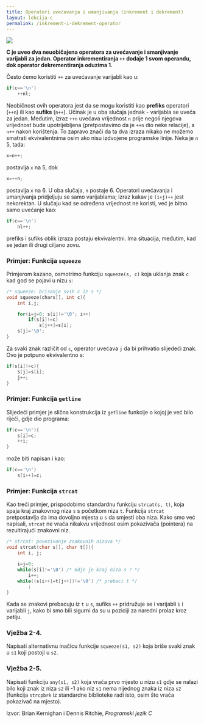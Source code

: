 ```yaml
---
title: Operatori uvećavanja i umanjivanja (inkrement i dekrement)
layout: lekcija-c
permalink: /inkrement-i-dekrement-operator
---
```


![](https://i.ytimg.com/vi/aQPbbCpx1RA/maxresdefault.jpg)

**C je uveo dva neuobičajena operatora za uvećavanje i smanjivanje varijabli za jedan. Operator inkrementiranja `++` dodaje 1 svom operandu, dok operator dekrementiranja oduzima 1.** 

Često ćemo koristiti `++` za uvećavanje varijabli kao u:

```c
if(c=='\n')
    ++nl;
```

Neobičnost ovih operatora jest da se mogu koristiti kao **prefiks** operatori (`++n`) ili kao **sufiks** (`n++`). Učinak je u oba slučaja jednak - varijabla se uveća za jedan. Međutim, izraz `++n` uvećava vrijednost `n` prije negoli njegova vrijednost bude upotrijebljena (pretpostavimo da je `++n` dio neke relacije), a `n++` nakon korištenja. To zapravo znači da ta dva izraza nikako ne možemo smatrati ekvivalentnima osim ako nisu izdvojene programske linije. Neka je `n` 5, tada:

```c
x=n++;
```

postavlja `x` na 5, dok

```c
x=++n;
```

postavlja `x` na 6. U oba slučaja, `n` postaje 6. Operatori uvećavanja i umanjivanja pridjeljuju se samo varijablama; izraz kakav je `(i+j)++` jest nekorektan. U slučaju kad se određena vrijednost ne koristi, već je bitno samo uvećanje kao:

```c
if(c=='\n')
    nl++;
```

prefiks i sufiks oblik izraza postaju ekvivalentni. Ima situacija, međutim, kad se jedan ili drugi ciljano zovu. 

### Primjer: Funkcija `squeeze`

Primjerom kazano, osmotrimo funkciju `squeeze(s, c)` koja uklanja znak `c` kad god se pojavi u nizu `s`:

```c
/* squeeze: brisanje svih c iz s */
void squeeze(chars[], int c){
    int i,j;

    for(i=j=0; s[i]!='\0'; i++)
        if(s[i]!=c)
            s[j++]=s[i];
    s[j]='\0';
}
```

Za svaki znak različit od `c`, operator uvećava `j` da bi prihvatio slijedeći znak. Ovo je potpuno ekvivalentno s:

```c
if(s[i]!=c){
    s[j]=s[i];
    j++;
}
```

### Primjer: Funkcija `getline`

Slijedeći primjer je slična konstrukcija iz `getline` funkcije o kojoj je već bilo riječi, gdje dio programa:

```c
if(c=='\n'){
    s[i]=c;
    ++i;
}
```

može biti napisan i kao:

```c
if(c=='\n')
    s[i++]=c;
```

### Primjer: Funkcija `strcat`

Kao treći primjer, prispodobimo standardnu funkciju `strcat(s, t)`, koja spaja kraj znakovnog niza `s` s početkom niza `t`. Funkcija `strcat` pretpostavlja da ima dovoljno mjesta u `s` da smjesti oba niza. Kako smo već napisali, `strcat` ne vraća nikakvu vrijednost osim pokazivača (pointera) na rezultirajući znakovni niz.

```c
/* strcat: povezivanje znakovnih nizova */
void strcat(char s[], char t[]){
    int i, j;

    i=j=0;
    while(s[i]!='\0') /* Gdje je kraj niza s ? */
        i++;
    while((s[i++]=t[j++])!='\0') /* prebaci t */
        ;
}
```

Kada se znakovi prebacuju iz `t` u `s`, sufiks `++` pridružuje se i varijabli `i` i varijabli `j`, kako bi smo bili sigurni da su u poziciji za naredni prolaz kroz petlju.

### Vježba 2-4. 

Napisati alternativnu inačicu funkcije `squeeze(s1, s2)` koja briše svaki znak u `s1` koji postoji u `s2`.

### Vježba 2-5. 

Napisati funkciju `any(s1, s2)` koja vraća prvo mjesto u nizu `s1` gdje se nalazi bilo koji znak iz niza `s2` ili -1 ako niz `s1` nema nijednog znaka iz niza `s2` (funkcija `strcpbrk` iz standardne biblioteke radi isto, osim što vraća pokazivač na mjesto).


Izvor: Brian Kernighan i Dennis Ritchie, *Programski jezik C*
